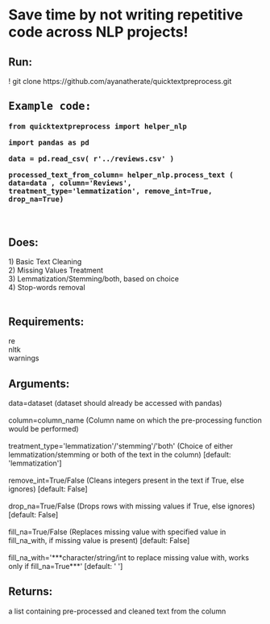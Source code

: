 # Save time by not writing repetitive code across NLP projects! 


<h2> Run: </h2>
! git clone https://github.com/ayanatherate/quicktextpreprocess.git <br>
<h2 style='font-family:monospace;'>Example code:</h2>
<h4 style='font-family:monospace;'>from quicktextpreprocess import helper_nlp<br> <br>import pandas as pd <br><br> data = pd.read_csv( r'../reviews.csv' )<br><br>processed_text_from_column= helper_nlp.process_text ( data=data , column='Reviews', treatment_type='lemmatization', remove_int=True, drop_na=True)</h4>


<br>
<h2> Does: </h2>
1) Basic Text Cleaning<br>
2) Missing Values Treatment <br>
3) Lemmatization/Stemming/both, based on choice<br>
4) Stop-words removal<br>
<br>

<h2>Requirements: </h2>
re<br>
nltk<br>
warnings<br>

<h2>Arguments:</h2>
data=dataset (dataset should already be accessed with pandas)<br><br>
column=column_name  (Column name on which the pre-processing function would be performed)<br><br>
treatment_type='lemmatization'/'stemming'/'both' (Choice of either lemmatization/stemming or both of the text in the column)  [default: 'lemmatization']<br><br>
remove_int=True/False (Cleans integers present in the text if True, else ignores)  [default: False]<br><br>
drop_na=True/False (Drops rows with missing values if True, else ignores)  [default: False]<br><br>
fill_na=True/False (Replaces missing value with specified value in fill_na_with, if missing value is present)  [default: False]<br><br>
fill_na_with='***character/string/int to replace missing value with, works only if fill_na=True***'  [default: ' ']

<h2>Returns:</h2>
a list containing pre-processed and cleaned text from the column<br><br>


